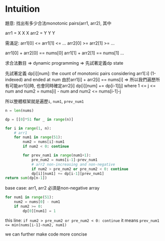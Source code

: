 # Intuition

題意: 找出有多少合法monotonic pairs(arr1, arr2), 其中

arr1 = X X X
arr2 = Y Y Y

需滿足:
arr1[0] <= arr1[1] <= ...
arr2[0] >= arr2[1] >= ...

arr1[0] + arr2[0] == nums[0]
arr1[1] + arr2[1] == nums[1]
...

求合法數目 => dynamic programming => 先試著定義dp state

先試著定義 dp[i][num]: the count of monotonic pairs considering arr1[:i] (1-indexed) and ended at num
由於arr1[i] + arr2[i] == nums[i] => 所以我們遍歷所有可能arr1[i]時, 也會同時確定arr2[i]
dp[i][num] += dp[i-1][j] where 1 <= j <= num and num2 = nums[i] - num and num2 <= nums[i-1]-j

所以整體框架就是遍歷`i`, `num1`, `prev_num1`

```py
n = len(nums)

dp = [[0]*51 for _ in range(n)]

for i in range(1, n):
    # arr1
    for num1 in range(51):
        num2 = nums[i]-num1
        if num2 < 0: continue

        for prev_num1 in range(num1+1):
            pre_num2 = nums[i-1]-prev_num1
            # arr2 non-increasing and non-negative
            if num2 > pre_num2 or pre_num2 < 0: continue
            dp[i][num1] += dp[i-1][prev_num1]
return sum(dp[n-1])
```

base case: arr1, arr2 必須是non-negative array

```py
for num1 in range(51):
    num2 = nums[0] - num1
    if num2 >= 0:
        dp[0][num1] = 1
```

this line: `if num2 > pre_num2 or pre_num2 < 0: continue`
it means `prev_num1 <= min(nums[i-1]-num2, num1)`

we can further make code more concise

